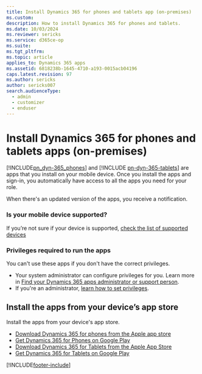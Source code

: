 ```yaml
---
title: Install Dynamics 365 for phones and tablets app (on-premises)
ms.custom:
description: How to install Dynamics 365 for phones and tablets.
ms.date: 10/03/2024
ms.reviewer: sericks
ms.service: d365ce-op
ms.suite:
ms.tgt_pltfrm:
ms.topic: article
applies_to: Dynamics 365 apps
ms.assetid: 6818238b-1645-4710-a193-0015acb04196
caps.latest.revision: 97
ms.author: sericks
author: sericks007
search.audienceType:
  - admin
  - customizer
  - enduser
---
```

# Install Dynamics 365 for phones and tablets apps (on-premises)

[!INCLUDE[pn_dyn-365_phones](../includes/pn-dyn-365-phones.md)] and [!INCLUDE [pn-dyn-365-tablets](../includes/pn-dyn-365-tablets.md)] are apps that you install on your mobile device. Once you install the apps and sign-in, you automatically have access to all the apps you need for your role.

When there's an updated version of the apps, you receive a notification. 

### Is your mobile device supported?
 If you’re not sure if your device is supported, [check the list of supported devices](../mobile-app/support-phones-tablets.md)

### Privileges required to run the apps

You can't use these apps if you don't have the correct privileges.

- Your system administrator can configure privileges for you. Learn more in [Find your Dynamics 365 apps administrator or support person](../customerengagement/on-premises/basics/find-administrator-support.md).
- If you're an administrator, [learn how to set privileges](../mobile-app/set-up-dynamics-365-for-phones-and-dynamics-365-for-tablets.md).  

## Install the apps from your device’s app store

Install the apps from your device's app store.

- [Download Dynamics 365 for phones from the Apple app store](https://go.microsoft.com/fwlink/p/?LinkID=519213)
- [Get Dynamics 365 for Phones on Google Play](https://go.microsoft.com/fwlink/p/?LinkID=519214)
- [Download Dynamics 365 for Tablets from the Apple App Store](https://go.microsoft.com/fwlink/p/?LinkID=313645)
- [Get Dynamics 365 for Tablets on Google Play](https://go.microsoft.com/fwlink/p/?LinkID=392774)


[!INCLUDE[footer-include](../includes/footer-banner.md)]
